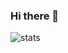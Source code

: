 ### Hi there 👋

![stats](https://github-readme-stats.vercel.app/api?username=alemar11&count_private=true&show_icons=true&theme=onedark)
